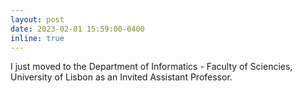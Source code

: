 ```yaml
---
layout: post
date: 2023-02-01 15:59:00-0400
inline: true
---
```


I just moved to the Department of Informatics - Faculty of Sciencies, University of Lisbon as an Invited Assistant Professor.

